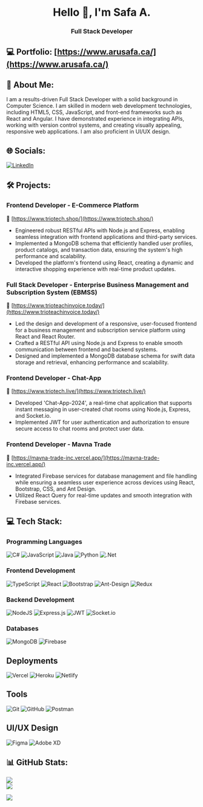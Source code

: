<h1 align="center">Hello 👋, I'm Safa A.</h1>
<h3 align="center">Full Stack Developer</h3>

## 💻 Portfolio: [https://www.arusafa.ca/](https://www.arusafa.ca/)

## 💫 About Me:

I am a results-driven Full Stack Developer with a solid background in Computer Science. I am skilled in modern web development technologies, including HTML5, CSS, JavaScript, and front-end frameworks such as React and Angular. I have demonstrated experience in integrating APIs, working with version control systems, and creating visually appealing, responsive web applications. I am also proficient in UI/UX design.

## 🌐 Socials:

[![LinkedIn](https://img.shields.io/badge/LinkedIn-%230077B5.svg?logo=linkedin&logoColor=white)](https://linkedin.com/in/safaaru)

## 🛠️ Projects:

### Frontend Developer - E-Commerce Platform
🔗 [https://www.triotech.shop/](https://www.triotech.shop/)
- Engineered robust RESTful APIs with Node.js and Express, enabling seamless integration with frontend applications and third-party services.
- Implemented a MongoDB schema that efficiently handled user profiles, product catalogs, and transaction data, ensuring the system's high performance and scalability.
- Developed the platform's frontend using React, creating a dynamic and interactive shopping experience with real-time product updates.

### Full Stack Developer - Enterprise Business Management and Subscription System (EBMSS)
🔗 [https://www.trioteachinvoice.today/](https://www.trioteachinvoice.today/)
- Led the design and development of a responsive, user-focused frontend for a business management and subscription service platform using React and React Router.
- Crafted a RESTful API using Node.js and Express to enable smooth communication between frontend and backend systems.
- Designed and implemented a MongoDB database schema for swift data storage and retrieval, enhancing performance and scalability.

### Frontend Developer - Chat-App
🔗 [https://www.triotech.live/](https://www.triotech.live/)
- Developed 'Chat-App-2024', a real-time chat application that supports instant messaging in user-created chat rooms using Node.js, Express, and Socket.io.
- Implemented JWT for user authentication and authorization to ensure secure access to chat rooms and protect user data.

### Frontend Developer - Mavna Trade
🔗 [https://mavna-trade-inc.vercel.app/](https://mavna-trade-inc.vercel.app/)
- Integrated Firebase services for database management and file handling while ensuring a seamless user experience across devices using React, Bootstrap, CSS, and Ant Design.
- Utilized React Query for real-time updates and smooth integration with Firebase services.

## 💻 Tech Stack:

### Programming Languages
![C#](https://img.shields.io/badge/c%23-%23239120.svg?style=for-the-badge&logo=csharp&logoColor=white) 
![JavaScript](https://img.shields.io/badge/javascript-%23323330.svg?style=for-the-badge&logo=javascript&logoColor=%23F7DF1E) 
![Java](https://img.shields.io/badge/java-%23ED8B00.svg?style=for-the-badge&logo=openjdk&logoColor=white) 
![Python](https://img.shields.io/badge/python-3670A0?style=for-the-badge&logo=python&logoColor=ffdd54) 
![.Net](https://img.shields.io/badge/.NET-5C2D91?style=for-the-badge&logo=.net&logoColor=white)

### Frontend Development
![TypeScript](https://img.shields.io/badge/typescript-%23007ACC.svg?style=for-the-badge&logo=typescript&logoColor=white) 
![React](https://img.shields.io/badge/react-%2320232a.svg?style=for-the-badge&logo=react&logoColor=%2361DAFB) 
![Bootstrap](https://img.shields.io/badge/bootstrap-%238511FA.svg?style=for-the-badge&logo=bootstrap&logoColor=white) 
![Ant-Design](https://img.shields.io/badge/-AntDesign-%230170FE?style=for-the-badge&logo=ant-design&logoColor=white) 
![Redux](https://img.shields.io/badge/redux-%23593d88.svg?style=for-the-badge&logo=redux&logoColor=white)

### Backend Development
![NodeJS](https://img.shields.io/badge/node.js-6DA55F?style=for-the-badge&logo=node.js&logoColor=white) 
![Express.js](https://img.shields.io/badge/express.js-%23404d59.svg?style=for-the-badge&logo=express&logoColor=%2361DAFB) 
![JWT](https://img.shields.io/badge/JWT-black?style=for-the-badge) 
![Socket.io](https://img.shields.io/badge/Socket.io-black?style=for-the-badge&logo=socket.io&badgeColor=010101)

### Databases
![MongoDB](https://img.shields.io/badge/MongoDB-%234ea94b.svg?style=for-the-badge&logo=mongodb&logoColor=white) 
![Firebase](https://img.shields.io/badge/firebase-%23039BE5.svg?style=for-the-badge&logo=firebase)

## Deployments
![Vercel](https://img.shields.io/badge/vercel-%23000000.svg?style=for-the-badge&logo=vercel&logoColor=white) 
![Heroku](https://img.shields.io/badge/heroku-%23430098.svg?style=for-the-badge&logo=heroku&logoColor=white) 
![Netlify](https://img.shields.io/badge/Netlify-%23000000.svg?style=for-the-badge&logo=netlify&logoColor=%23000000)

## Tools
![Git](https://img.shields.io/badge/git-%23F05032.svg?style=for-the-badge&logo=git&logoColor=white) 
![GitHub](https://img.shields.io/badge/github-%23121011.svg?style=for-the-badge&logo=github&logoColor=white) 
![Postman](https://img.shields.io/badge/Postman-FF6C37?style=for-the-badge&logo=postman&logoColor=white)

## UI/UX Design
![Figma](https://img.shields.io/badge/figma-%23F24E1E.svg?style=for-the-badge&logo=figma&logoColor=white) 
![Adobe XD](https://img.shields.io/badge/Adobe%20XD-FF26BE?style=for-the-badge&logo=adobe-xd&logoColor=white)

## 📊 GitHub Stats:
![](https://github-readme-streak-stats.herokuapp.com/?user=arusafa&theme=dark&hide_border=false)<br/>
![](https://github-readme-stats.vercel.app/api/top-langs/?username=arusafa&theme=dark&hide_border=false&include_all_commits=true&count_private=false&layout=compact)

[![](https://visitcount.itsvg.in/api?id=arusafa&icon=0&color=0)](https://visitcount.itsvg.in)

<!-- Proudly created with GPRM ( https://gprm.itsvg.in ) -->
